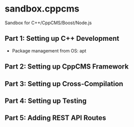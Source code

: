 # sandbox.cppcms
Sandbox for C++/CppCMS/Boost/Node.js

## Part 1: Setting up C++ Development

- Package management from OS: apt

## Part 2: Setting up CppCMS Framework

## Part 3: Setting up Cross-Compilation

## Part 4: Setting up Testing

## Part 5: Adding REST API Routes
